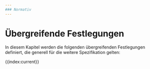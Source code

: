 ```yaml
---
### Normativ
---
```


# Übergreifende Festlegungen

In diesem Kapitel werden die folgenden übergreifenden Festlegungen definiert, die generell für die weitere Spezifikation gelten:

{{index:current}}